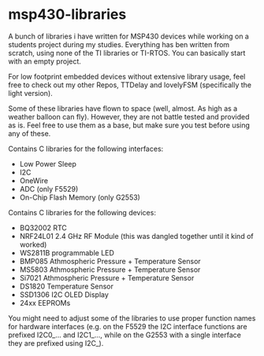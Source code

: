 # msp430-libraries

A bunch of libraries i have written for MSP430 devices while working on a
students project during my studies. Everything has ben written from scratch,
using none of the TI libraries or TI-RTOS. You can basically start with an
empty project.

For low footprint embedded devices without extensive library usage, feel free
to check out my other Repos, TTDelay and lovelyFSM (specifically the
light version).

Some of these libraries have flown to space (well, almost. As high as a weather
balloon can fly). However, they are not battle tested and provided as is. Feel
free to use them as a base, but make sure you test before using any of these.

Contains C libraries for the following interfaces:
- Low Power Sleep
- I2C
- OneWire
- ADC (only F5529)
- On-Chip Flash Memory (only G2553)

Contains C libraries for the following devices:
- BQ32002 RTC
- NRF24L01 2.4 GHz RF Module (this was dangled together until it kind of worked)
- WS2811B programmable LED
- BMP085 Athmospheric Pressure + Temperature Sensor
- MS5803 Athmospheric Pressure + Temperature Sensor
- Si7021 Athmospheric Pressure + Temperature Sensor
- DS1820 Temperature Sensor
- SSD1306 I2C OLED Display
- 24xx EEPROMs

You might need to adjust some of the libraries to use proper function names for
hardware interfaces (e.g. on the F5529 the I2C interface functions are prefixed
I2C0_... and I2C1_..., while on the G2553 with a single interface they are
prefixed using I2C_).
